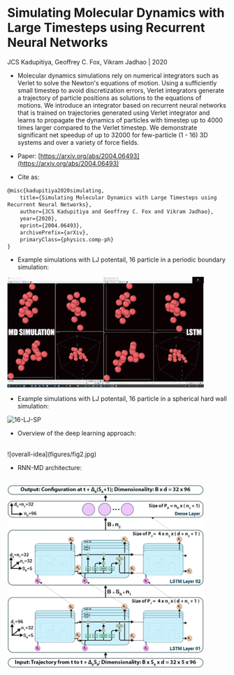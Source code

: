 # Simulating Molecular Dynamics with Large Timesteps using Recurrent Neural Networks
JCS Kadupitiya, Geoffrey C. Fox, Vikram Jadhao | 2020

* Molecular dynamics simulations rely on numerical integrators such as Verlet to solve the Newton's equations of motion. Using a sufficiently small timestep to avoid discretization errors, Verlet integrators generate a trajectory of particle positions as solutions to the equations of motions. We introduce an integrator based on recurrent neural networks that is trained on trajectories generated using Verlet integrator and learns to propagate the dynamics of particles with timestep up to 4000 times larger compared to the Verlet timestep. We demonstrate significant net speedup of up to 32000 for few-particle (1 - 16) 3D systems and over a variety of force fields.

* Paper: [https://arxiv.org/abs/2004.06493](https://arxiv.org/abs/2004.06493)

* Cite as:
```
@misc{kadupitiya2020simulating,
    title={Simulating Molecular Dynamics with Large Timesteps using Recurrent Neural Networks},
    author={JCS Kadupitiya and Geoffrey C. Fox and Vikram Jadhao},
    year={2020},
    eprint={2004.06493},
    archivePrefix={arXiv},
    primaryClass={physics.comp-ph}
}
```

* Example simulations with LJ potentail, 16 particle in a periodic boundary simulation:
<img src="figures/16-PB.gif" alt="16-LJ-PB" width="450">
<br />

* Example simulations with LJ potentail, 16 particle in a spherical hard wall simulation: 
<img src="figures/16-SP.gif" alt="16-LJ-SP" width="450">
<br />

* Overview of the deep learning approach:
<br />
![overall-idea](figures/fig2.jpg)

* RNN-MD architecture:
<br />
  <img src="figures/fig1.jpg" width="450">
